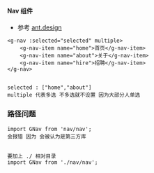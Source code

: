 #### Nav 组件

- 参考 [ant.design](https://ant.design/components/menu-cn/)

```
<g-nav :selected="selected" multiple>
    <g-nav-item name="home">首页</g-nav-item>
    <g-nav-item name="about">关于</g-nav-item>
    <g-nav-item name="hire">招聘</g-nav-item>
</g-nav>


selected : ["home","about"]
multiple 代表多选 不多选就不设置 因为大部分人单选 
```

### 路径问题

```
import GNav from 'nav/nav';
会报错 因为 会被认为是第三方库


要加上 ./ 相对目录
import GNav from './nav/nav';
```